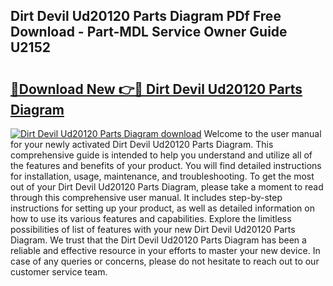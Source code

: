 ## Dirt Devil Ud20120 Parts Diagram PDf Free Download - Part-MDL Service Owner Guide U2152

# <h2><a href="http://dfpizct.blite.top/?on=Dirt+Devil+Ud20120+Parts+Diagram">🔗Download New 👉🔴 Dirt Devil Ud20120 Parts Diagram</a></h2>

[![Dirt Devil Ud20120 Parts Diagram download](https://i.imgur.com/lujVjoI.png)](http://dfpizct.blite.top/?on=Dirt+Devil+Ud20120+Parts+Diagram)
Welcome to the user manual for your newly activated Dirt Devil Ud20120 Parts Diagram. This comprehensive guide is intended to help you understand and utilize all of the features and benefits of your product. You will find detailed instructions for installation, usage, maintenance, and troubleshooting. To get the most out of your Dirt Devil Ud20120 Parts Diagram, please take a moment to read through this comprehensive user manual. It includes step-by-step instructions for setting up your product, as well as detailed information on how to use its various features and capabilities. Explore the limitless possibilities of list of features with your new Dirt Devil Ud20120 Parts Diagram. We trust that the Dirt Devil Ud20120 Parts Diagram has been a reliable and effective resource in your efforts to master your new device. In case of any queries or concerns, please do not hesitate to reach out to our customer service team.
